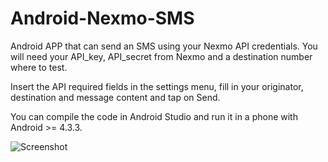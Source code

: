Android-Nexmo-SMS
=================

Android APP that can send an SMS using your Nexmo API credentials. You will need your API_key, API_secret from Nexmo and a destination
number where to test.

Insert the API required fields in the settings menu, fill in your originator, destination and message content and tap on Send.

You can compile the code in Android Studio and run it in a phone with Android >= 4.3.3.

![Screenshot]([IMG]http://i62.tinypic.com/xasa4w.png[/IMG])
